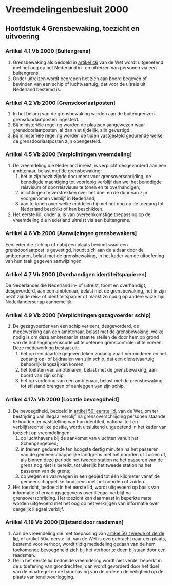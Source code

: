 # Vreemdelingenbesluit 2000

## Hoofdstuk 4 Grensbewaking, toezicht en uitvoering

### Artikel 4.1 Vb 2000 [Buitengrens]

1. Grensbewaking als bedoeld in [artikel 46](./vreemdelingenwet.md#artikel-46-vw-2000-naleving-en-uitvoering-schengengrenscontrole) van de Wet wordt uitgeoefend met het oog op het Nederland in- en uitreizen van personen via een buitengrens.
2. Onder uitreizen wordt begrepen het zich aan boord begeven of bevinden van een schip of luchtvaartuig, dat voor de uitreis uit Nederland bestemd is.

### Artikel 4.2 Vb 2000 [Grensdoorlaatposten]

1. In het belang van de grensbewaking worden aan de buitengrenzen grensdoorlaatposten ingesteld.
2. Bij ministeriële regeling worden de plaatsen aangewezen waar grensdoorlaatposten, al dan niet tijdelijk, zijn gevestigd.
3. Bij ministeriële regeling worden de tijden vastgesteld gedurende welke de grensdoorlaatposten zijn opengesteld.

### Artikel 4.5 Vb 2000 [Verplcihtingen vreemdeling]

1. De vreemdeling die Nederland inreist, is verplicht desgevorderd aan een ambtenaar, belast met de grensbewaking:
    1. het in zijn bezit zijnde document voor grensoverschrijding, de benodigde machtiging tot voorlopig verblijf dan wel het benodigde reisvisum of doorreisvisum te tonen en te overhandigen;
    2. inlichtingen te verstrekken over het doel en de duur van zijn voorgenomen verblijf in Nederland;
    3. aan te tonen over welke middelen hij met het oog op de toegang tot Nederland beschikt of kan beschikken.
2. Het eerste lid, onder a, is van overeenkomstige toepassing op de vreemdeling die Nederland uitreist via een buitengrens.

### Artikel 4.6 Vb 2000 [Aanwijzingen grensbewakers]

Een ieder die zich op of nabij een plaats bevindt waar een grensdoorlaatpost is gevestigd, houdt zich aan de aldaar door de ambtenaren, belast met de grensbewaking, in het kader van de uitoefening van hun taak gegeven aanwijzingen.

### Artikel 4.7 Vb 2000 [Overhandigen identiteitspapieren]

De Nederlander die Nederland in- of uitreist, toont en overhandigt, desgevorderd, aan een ambtenaar, belast met de grensbewaking, het in zijn bezit zijnde reis- of identiteitspapier of maakt zo nodig op andere wijze zijn Nederlanderschap aannemelijk.

### Artikel 4.9 Vb 2000 [Verplichtingen gezagvoerder schip]

1. De gezagvoerder van een schip verleent, desgevorderd, de medewerking aan een ambtenaar, belast met de grensbewaking, welke nodig is om deze ambtenaar in staat te stellen de door hem op grond van de Schengengrenscode uit te oefenen grenscontrole uit te voeren. Deze medewerking bestaat uit:
    1. het op een daartoe gegeven teken zodanig vaart verminderen en het zodanig op- of bijdraaien van zijn schip, dat een dienstvaartuig behoorlijk langszij kan komen;
    2. het toelaten van ambtenaren, belast met de grensbewaking, aan boord van zijn schip;
    3. het op vordering van een ambtenaar, belast met de grensbewaking, tot stilstand brengen of aanleggen van zijn schip.

### Artikel 4.17a Vb 2000 [Locatie bevoegdheid]

1. De bevoegdheid, bedoeld in [artikel 50, eerste lid](./vreemdelingenwet.md#artikel-50-vw-2000-staande-houden), van de Wet, om ter bestrijding van illegaal verblijf na grensoverschrijding personen staande te houden ter vaststelling van hun identiteit, nationaliteit en verblijfsrechtelijke positie, wordt uitsluitend uitgeoefend in het kader van toezicht op vreemdelingen:
    1. op luchthavens bij de aankomst van vluchten vanuit het Schengengebied;
    2. in treinen gedurende ten hoogste dertig minuten na het passeren van de gemeenschappelijke landgrens met het noorden of zuiden of, als binnen deze periode het tweede station na het passeren van de grens nog niet is bereikt, tot uiterlijk het tweede station na het passeren van de grens;
    3. op wegen en vaarwegen in een gebied tot één kilometer vanaf de gemeenschappelijke landgrens met het noorden of zuiden.
2. Het toezicht, bedoeld in het eerste lid, wordt uitgevoerd op basis van informatie of ervaringsgegevens over illegaal verblijf na grensoverschrijding. Het toezicht kan daarnaast in beperkte mate worden uitgevoerd met het oog op het verkrijgen van informatie over dergelijk illegaal verblijf.

### Artikel 4.18 Vb 2000 [Bijstand door raadsman]

1. Aan de vreemdeling die met toepassing van [artikel 50, tweede of derde lid](./vreemdelingenwet.md#artikel-50-vw-2000-staande-houden), of artikel 50a, eerste lid, van de Wet is overgebracht naar een plaats, bestemd voor verhoor, wordt tijdig mededeling gedaan van de hem toekomende bevoegdheid zich bij het verhoor te doen bijstaan door een raadsman.
2. De in het eerste lid bedoelde vreemdeling wordt niet verder beperkt in de uitoefening van grondrechten, dan wordt gevorderd door het doel van de maatregel en de handhaving van de orde en de veiligheid op de plaats van tenuitvoerlegging.
